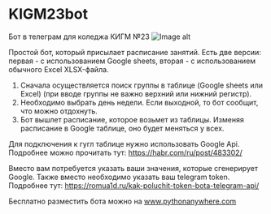 # KIGM23bot
Бот в телеграм для коледжа КИГМ №23
![Image alt](https://github.com/BUR1358/kigm23bot/blob/main/kigm23bot_pic.png)

Простой бот, который присылает расписание занятий.
Есть две версии: первая - с использованием Google sheets, вторая - с использованием обычного Excel XLSX-файла.

1) Сначала осуществляется поиск группы в таблице (Google sheets или Excel) (при вводе группы не важно верхний или нижний регистр).
2) Необходимо выбрать день недели. Если выходной, то бот сообщит, что можно отдохнуть.
3) Бот вышлет расписание, которое возьмет из таблицы. Изменяя расписание в Google таблице, оно будет меняться у всех.



Для подключения к гугл таблице нужно использовать Google Api. Подробнее можно прочитать тут: https://habr.com/ru/post/483302/

Вместо <json> вам потребуется указать ваши значения, которые сгенерирует Google. 
Также вместо <Token> необходимо указать ваш telegram token. Подробнее тут: https://romua1d.ru/kak-poluchit-token-bota-telegram-api/

Бесплатно разместить бота можно на www.pythonanywhere.com


